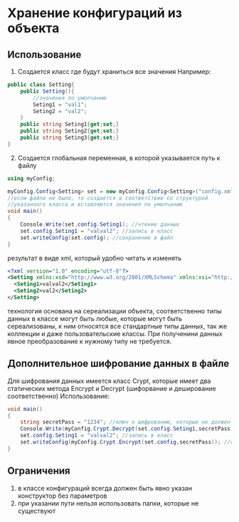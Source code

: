 # Хранение конфигураций из объекта

## Использование

1. Создается класс где будут храниться все значения
Например:
```C#
public class Setting{
    public Setting(){
        //значения по умолчанию
        Seting1 = "val1"; 
        Seting2 = "val2";
    }
    public string Seting1{get;set;}
    public string Seting2{get;set;}
    public string Seting3{get;set;}
}
```
2. Создается глобальная переменная, в которой указывается путь к файлу
```C#
using myConfig;

myConfig.Config<Setting> set = new myConfig.Config<Setting>("config.xml"); 
//если файла не было, то создается в соответствии со структурой 
//указанного класса и вставляются значения по умолчанию
void main()
{
    Console.Write(set.config.Seting1); //чтение данных
    set.config.Seting1 = "valval2"; //запись в класс
    set.writeConfig(set.config); //сохранение в файл
}
```
результат в виде xml, который удобно читать и изменять
```xml
<?xml version="1.0" encoding="utf-8"?>
<Setting xmlns:xsd="http://www.w3.org/2001/XMLSchema" xmlns:xsi="http://www.w3.org/2001/XMLSchema-instance">
  <Seting1>valval2</Seting1>
  <Seting2>val2</Seting2>
</Setting>
```
технология основана на сереализации объекта, соответственно типы данных в классе могут быть любые, которые могут быть сереализованы, к ним относятся все стандартные типы данных, так же коллекции и даже пользовательские классы.
При полученини данных явное преобразование к нужному типу не требуется.
## Дополнительное шифрование данных в файле
Для шифрования данных имеется класс Crypt, которые имеет два статических метода Encrypt и Decrypt (шифорвание и деширование соответственно)
Использование:
```C#
void main()
{
    string secretPass = "1234"; //ключ к шифрованию, которые не должен быть непосредственно в программе
    Console.Write(myConfig.Crypt.Decrypt(set.config.Seting1,secretPass)); //чтение зашифрованных данных
    set.config.Seting1 = "valval2"; //запись в класс
    set.writeConfig(myConfig.Crypt.Encrypt(set.config,secretPass)); //сохранение в файл в шифрованном виде
}
```
## Ограничения
1. в классе конфигураций всегда должен быть явно указан конструктор без параметров
2. при указании пути нельзя использовать папки, которые не существуют
